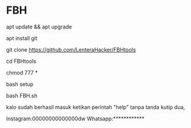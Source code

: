 # FBH

apt update && apt upgrade

apt install git

git clone https://github.com/LenteraHacker/FBHtools

cd FBHtools

chmod 777 *

bash setup

bash FBH.sh

kalo sudah berhasil masuk ketikan perintah
"help" tanpa tanda kutip dua,


Instagram:00000000000000dw
Whatsapp:************
